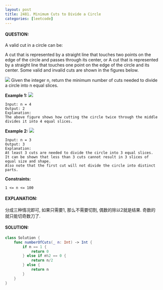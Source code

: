 ```yaml
---
layout: post
title: 2481. Minimum Cuts to Divide a Circle
categories: [leetcode]
---
```

#### QUESTION:
A valid cut in a circle can be:

A cut that is represented by a straight line that touches two points on the edge of the circle and passes through its center, or
A cut that is represented by a straight line that touches one point on the edge of the circle and its center.
Some valid and invalid cuts are shown in the figures below.

![](https://assets.leetcode.com/uploads/2022/10/29/alldrawio.png)
Given the integer n, return the minimum number of cuts needed to divide a circle into n equal slices.

 

__Example 1:__
![](https://assets.leetcode.com/uploads/2022/10/24/11drawio.png)
```
Input: n = 4
Output: 2
Explanation: 
The above figure shows how cutting the circle twice through the middle divides it into 4 equal slices.
```
__Example 2:__
![](https://assets.leetcode.com/uploads/2022/10/24/22drawio.png)
```
Input: n = 3
Output: 3
Explanation:
At least 3 cuts are needed to divide the circle into 3 equal slices. 
It can be shown that less than 3 cuts cannot result in 3 slices of equal size and shape.
Also note that the first cut will not divide the circle into distinct parts.
```
 

__Constraints:__
```
1 <= n <= 100
```
#### EXPLANATION:

分成三种情况即可, 如果只需要1, 那么不需要切割, 偶数的除以2就是结果. 奇数的就只能切奇数刀了.

#### SOLUTION:
```swift
class Solution {
    func numberOfCuts(_ n: Int) -> Int {
        if n == 1 {
            return 0
        } else if n%2 == 0 {
            return n/2
        } else {
            return n
        }
    }
}
```
